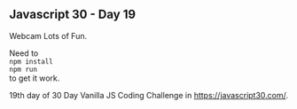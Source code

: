 ## Javascript 30 - Day 19
Webcam
Lots of Fun.

Need to <br>
`npm install` <br>
`npm run` <br>
to get it work.

19th day of 30 Day Vanilla JS Coding Challenge in https://javascript30.com/.